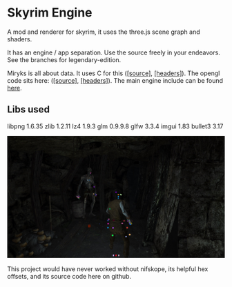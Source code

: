 # Skyrim Engine

A mod and renderer for skyrim, it uses the three.js scene graph and shaders.

It has an engine / app separation. Use the source freely in your endeavors. See the branches for legendary-edition.

Miryks is all about data. It uses C for this ([[source]](/miryks/src/lib), [[headers]](/miryks/include/lib)). The opengl code sits here: ([[source]](miryks/src/opengl), [[headers]](miryks/include/opengl)). The main engine include can be found [here](miryks/include/miryks/miryks.hpp).
## Libs used
libpng 1.6.35
zlib 1.2.11
lz4 1.9.3
glm 0.9.9.8
glfw 3.3.4
imgui 1.83
bullet3 3.17


![preview](dark-sse_k3N7K33sa8.jpg)


This project would have never worked without nifskope, its helpful hex offsets, and its source code here on github.
